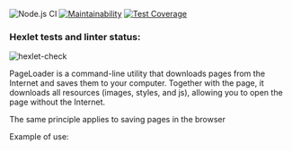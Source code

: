 ![Node.js CI](https://github.com/f1eeman/backend-project-lvl3/workflows/Node.js%20CI/badge.svg?branch=main)
[![Maintainability](https://api.codeclimate.com/v1/badges/69ac0046fcecbdfbfdc4/maintainability)](https://codeclimate.com/github/f1eeman/backend-project-lvl3/maintainability)
[![Test Coverage](https://api.codeclimate.com/v1/badges/69ac0046fcecbdfbfdc4/test_coverage)](https://codeclimate.com/github/f1eeman/backend-project-lvl3/test_coverage)

### Hexlet tests and linter status:
![hexlet-check](https://github.com/f1eeman/backend-project-lvl3/workflows/hexlet-check/badge.svg)

PageLoader is a command-line utility that downloads pages from the Internet and saves them to your computer. Together with the page, it downloads all resources (images, styles, and js), allowing you to open the page without the Internet.

The same principle applies to saving pages in the browser

Example of use: